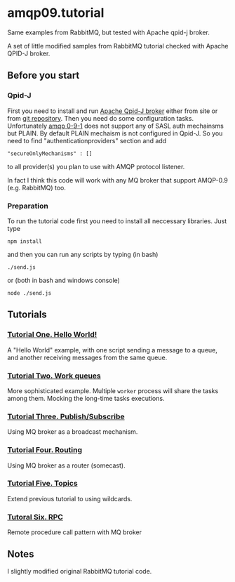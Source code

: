 # amqp09.tutorial
Same examples from RabbitMQ, but tested with Apache qpid-j broker.

A set of little modified samples from RabbitMQ tutorial checked with Apache QPID-J broker. 

## Before you start


### Qpid-J
First you need to install and run [Apache Qpid-J broker](https://qpid.apache.org/components/broker-j/index.html) either from site or from [git repository](https://github.com/apache/qpid-broker-j).
Then you need do some configuration tasks. Unfortunately [amqp 0-9-1](https://raw.githubusercontent.com/squaremo/amqp.node/) does not support any 
of SASL auth mechainsms but PLAIN. By default PLAIN mechaism is not configured in Qpid-J. So you need to find "authenticationproviders" section
and add 
```
"secureOnlyMechanisms" : []
```
to all provider(s) you plan to use with AMQP protocol listener. 

In fact I think this code will work with any MQ broker that support AMQP-0.9 (e.g. RabbitMQ) too.

### Preparation
To run the tutorial code first you need to install all neccessary libraries. Just type 

```
npm install
```

and then you can run any scripts by typing (in bash) 
```
./send.js
```
or (both in bash and windows console)
```
node ./send.js
```

## Tutorials

### [Tutorial One. Hello World!][tt01]
A "Hello World" example, with one script sending a message to a queue,
and another receiving messages from the same queue.

### [Tutorial Two. Work queues][tt02]
More sophisticated example.  Multiple `worker` process will share the
tasks among them. Mocking the long-time tasks executions.

### [Tutorial Three. Publish/Subscribe][tt03]
Using MQ broker as a broadcast mechanism. 


### [Tutorial Four. Routing][tt04]
Using MQ broker as a router (somecast). 

### [Tutorial Five. Topics][tt05]
Extend previous tutorial to using wildcards. 

### [Tutoral Six. RPC][tt06]
Remote procedure call pattern with MQ broker


## Notes
I slightly modified original RabbitMQ tutorial code.

[tt01]:https://github.com/mvtm-dn/tree/master/01.Hello%20World%21
[tt02]:https://github.com/mvtm-dn/tree/master/02.Work%20queues
[tt03]:https://github.com/mvtm-dn/tree/master/03.Pub-Sub
[tt04]:https://github.com/mvtm-dn/tree/master/04.Routing
[tt05]:https://github.com/mvtm-dn/tree/master/05.Topics
[tt06]:https://github.com/mvtm-dn/tree/master/06.RPC

